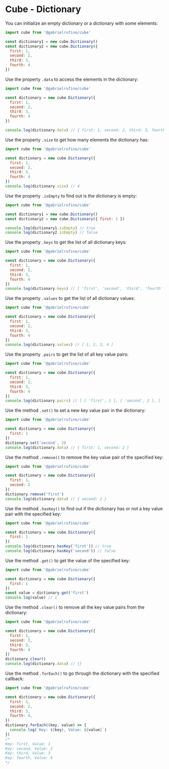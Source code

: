 # Cube - Dictionary

You can initialize an empty dictionary or a dictionary with some elements:

```js
import cube from '@gabrielrufino/cube'

const dictionary1 = new cube.Dictionary()
const dictionary2 = new cube.Dictionary({
  first: 1,
  second: 2,
  third: 3,
  fourth: 4
})
```

Use the property `.data` to access the elements in the dictionary:

```js
import cube from '@gabrielrufino/cube'

const dictionary = new cube.Dictionary({
  first: 1,
  second: 2,
  third: 3,
  fourth: 4
})

console.log(dictionary.data) // { first: 1, second: 2, third: 3, fourth: 4 }
```

Use the property `.size` to get how many elements the dictionary has:

```js
import cube from '@gabrielrufino/cube'

const dictionary = new cube.Dictionary({
  first: 1,
  second: 2,
  third: 3,
  fourth: 4
})
console.log(dictionary.size) // 4
```

Use the property `.isEmpty` to find out is the dictionary is empty:

```js
import cube from '@gabrielrufino/cube'

const dictionary1 = new cube.Dictionary()
const dictionary2 = new cube.Dictionary({ first: 1 })

console.log(dictionary1.isEmpty) // true
console.log(dictionary2.isEmpty) // false
```

Use the property `.keys` to get the list of all dictionary keys:

```js
import cube from '@gabrielrufino/cube'

const dictionary = new cube.Dictionary({
  first: 1,
  second: 2,
  third: 3,
  fourth: 4
})
console.log(dictionary.keys) // [ 'first', 'second', 'third', 'fourth' ]
```

Use the property `.values` to get the list of all dictionary values:

```js
import cube from '@gabrielrufino/cube'

const dictionary = new cube.Dictionary({
  first: 1,
  second: 2,
  third: 3,
  fourth: 4
})
console.log(dictionary.values) // [ 1, 2, 3, 4 ]
```

Use the property `.pairs` to get the list of all key value pairs:

```js
import cube from '@gabrielrufino/cube'

const dictionary = new cube.Dictionary({
  first: 1,
  second: 2,
  third: 3,
  fourth: 4
})
console.log(dictionary.pairs) // [ [ 'first', 1 ], [ 'second', 2 ], [ 'third', 3 ], [ 'fourth', 4 ] ]
```

Use the method `.set()` to set a new key value pair in the dictionary:

```js
import cube from '@gabrielrufino/cube'

const dictionary = new cube.Dictionary({
  first: 1
})
dictionary.set('second', 2)
console.log(dictionary.data) // { first: 1, second: 2 }
```

Use the method `.remove()` to remove the key value pair of the specified key:

```js
import cube from '@gabrielrufino/cube'

const dictionary = new cube.Dictionary({
  first: 1,
  second: 2
})
dictionary.remove('first')
console.log(dictionary.data) // { second: 2 }
```

Use the method `.hasKey()` to find out if the dictionary has or not a key value pair with the specified key:

```js
import cube from '@gabrielrufino/cube'

const dictionary = new cube.Dictionary({
  first: 1
})
console.log(dictionary.hasKey('first')) // true
console.log(dictionary.hasKey('second')) // false
```

Use the method `.get()` to get the value of the specified key:

```js
import cube from '@gabrielrufino/cube'

const dictionary = new cube.Dictionary({
  first: 1
})
const value = dictionary.get('first')
console.log(value) // 1
```

Use the method `.clear()` to remove all the key value pairs from the dictionary:

```js
import cube from '@gabrielrufino/cube'

const dictionary = new cube.Dictionary({
  first: 1,
  second: 2,
  third: 3,
  fourth: 4
})
dictionary.clear()
console.log(dictionary.data) // {}
```

Use the method `.forEach()` to go through the dictionary with the specified callback:

```js
import cube from '@gabrielrufino/cube'

const dictionary = new cube.Dictionary({
  first: 1,
  second: 2,
  third: 3,
  fourth: 4,
})
dictionary.forEach((key, value) => {
  console.log(`Key: ${key}, Value: ${value}`)
})
/*
Key: first, Value: 1
Key: second, Value: 2
Key: third, Value: 3
Key: fourth, Value: 4
*/
```
